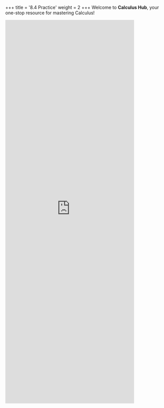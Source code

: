 +++
title = '8.4 Practice'
weight = 2
+++
Welcome to **Calculus Hub**, your one-stop resource for mastering Calculus!





<iframe src="https://script.google.com/macros/s/AKfycbxm4gzccLCeA8yb8OwRwZPCO2WI77TDB9Wf9JZhBC4IzyxynZA5PoRi2Lv6EkXcV8Bq2Q/exec" width="80%" height="1200px" frameborder="0" marginheight="0" marginwidth="0">Loading...</iframe>

